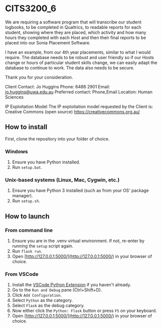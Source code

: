 # CITS3200_6

We are requiring a software program that will transcribe our student logbooks, to be completed in Qualtrics, to readable reports for each student, showing where they are placed, which activity and how many hours they completed with each Host and then their final reports to be placed into our Sonia Placement Software.

I have an example, from our 4th year placements, similar to what I would require. The database needs to be robust and user friendly so if our Hosts change or hours of particular student skills change, we can easily adapt the database to continue to work. The data also needs to be secure.

Thank you for your consideration.

Client
Contact: Jo Huggins
Phone: 6488 2901
Email: jo.huggins@uwa.edu.au
Preferred contact: Phone,Email
Location: Human Sciences

IP Exploitation Model
The IP exploitation model requested by the Client is: Creative Commons (open source) https://creativecommons.org.au/

## How to install
First, clone the repository into your folder of choice.

### Windows
1. Ensure you have Python installed.
2. Run `setup.bat`.

### Unix-based systems (Linux, Mac, Cygwin, etc.)
1. Ensure you have Python 3 installed (such as from your OS' package manager).
2. Run `setup.sh`.

## How to launch

### From command line

1. Ensure you are in the .venv virtual environment. If not, re-enter by running the `setup` script again.
2. Run `flask run`.
3. Open [http://127.0.0.1:5000/](http://127.0.0.1:5000/) in your browser of choice.

### From VSCode

1. Install the [VSCode Python Extension](https://marketplace.visualstudio.com/items?itemName=ms-python.python) if you haven't already.
2. Go to the `Run and Debug` pane (Ctrl+Shift+D).
3. Click `Add Configuration`.
4. Select `Python` as the category.
5. Select `Flask` as the debug category.
6. Now either click the `Python: Flask` button or press `F5` on your keyboard.
7. Open [http://127.0.0.1:5000/](http://127.0.0.1:5000/) in your browser of choice.
